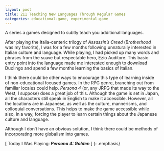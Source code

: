 ```yaml
---
layout: post
title: 211 Teaching New Languages Through Regular Games
categories: educational-game, experimental-game
---
```

A series a games designed to subtly teach you additional languages.

After playing the Italia-centeric trilogy of *Assassin’s Creed* (*Brotherhood* was my favorite), I was for a few months following unnaturally interested in Italian culture and language.  While playing, I had picked up many words and phrases from the suave but respectable hero, Ezio Auditore.  This basic entry point into the language made me interested enough to download Duolingo and spend a few months learning the basics of Italian.

I think there could be other ways to encourage this type of learning inside of non-educational focused games.  In the RPG genre, branching out from familiar locales could help.  *Persona 4* (or, any JRPG that made its way to the West, I suppose) does a great job of this.  Although the game is set in Japan, all the characters still speak in English to make it accessible.  However, all the locations are in Japanese, as well as the culture, mannerisms, and colloquial conversations.  This helps to make the game accessible while also, in a way, forcing the player to learn certain things about the Japanese culture and language.

Although I don’t have an obvious solution, I think there could be methods of incorporating more globalism into games.

[ Today I Was Playing: ***Persona 4: Golden*** ]
{: .emphasis}

